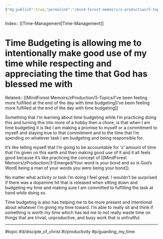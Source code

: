 ```yaml
---
{"dg-publish":true,"permalink":"/mind-forest-memoirs/z-production/5-topics/time-budgeting-is-allowing-me-to-intentionally-make-good-use-of-my-time-while-respecting-and-appreciating-the-time-that-god-has-blessed-me-with/"}
---
```


Index:: [[Time-Management\|Time-Management]]
# Time Budgeting is allowing me to intentionally make good use of my time while respecting and appreciating the time that God has blessed me with
Related:: [[MindForest Memoirs/zProduction/5-Topics/I've been feeling more fulfilled at the end of the day with time budgeting\|I've been feeling more fulfilled at the end of the day with time budgeting]]

Something that I’m learning about time budgeting while I’m practicing doing this and turning this into more of a hobby then a chore, is that when I am time budgeting it is like I am making a promise to myself or a commitment to myself and staying true to that commitment and to the time that I’m spending on whatever task I am budgeting and being responsible for.

It’s like telling myself that I’m going to be accountable for ’x’ amount of time that I’m given on this earth and then making good use of it and it all feels good because it’s like practicing the concept of [[MindForest Memoirs/zProduction/3-Emerged/Your word is your bond and so is God’s Word\| being a man of your words you were being your bond]]. 

No matter what activity or task I’m doing I feel great. I wouldn’t be surprised if there was a  dopamine hit that is released when sitting down and budgeting my time and making sure I am committed to fulfilling the task at hand *while* doing so.  

Time budgeting is also has helping me to be more present and intentional about whatever I’m giving my time toward. I’m able to really sit and think if something is worth my time which has led me to not really waste time on things that are trivial, unproductive, and busy work that is unfruitful. 

---

#topic #d/disciple_of_christ #i/productivity  #p/guarding_my_time
